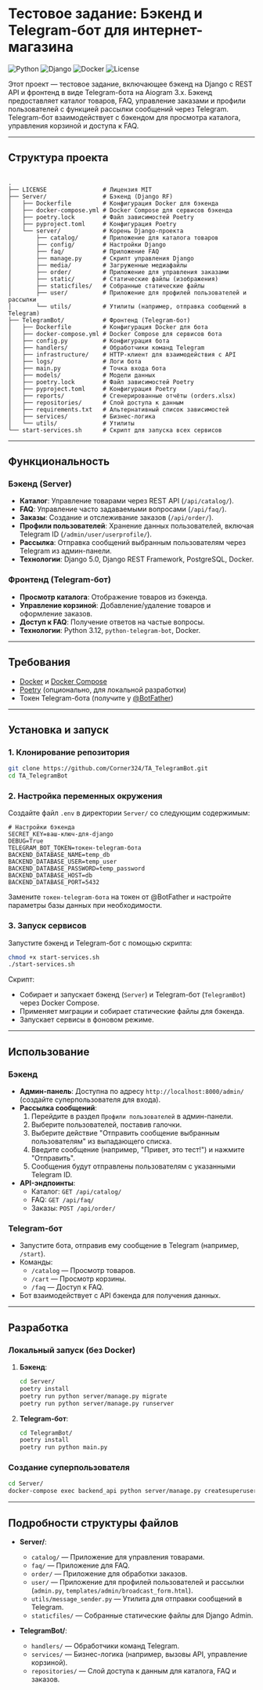 # Тестовое задание: Бэкенд и Telegram-бот для интернет-магазина

![Python](https://img.shields.io/badge/Python-3.12-blue.svg)
![Django](https://img.shields.io/badge/Django-5.0-green.svg)
![Docker](https://img.shields.io/badge/Docker-Compose-blue.svg)
![License](https://img.shields.io/badge/Лицензия-MIT-yellow.svg)

Этот проект — тестовое задание, включающее бэкенд на Django с REST API и фронтенд в виде Telegram-бота на Aiogram 3.x. Бэкенд предоставляет каталог товаров, FAQ, управление заказами и профили пользователей с функцией рассылки сообщений через Telegram. Telegram-бот взаимодействует с бэкендом для просмотра каталога, управления корзиной и доступа к FAQ.

---

## Структура проекта

```

.
├── LICENSE                # Лицензия MIT
├── Server/                # Бэкенд (Django RF)
│   ├── Dockerfile         # Конфигурация Docker для бэкенда
│   ├── docker-compose.yml # Docker Compose для сервисов бэкенда
│   ├── poetry.lock        # Файл зависимостей Poetry
│   ├── pyproject.toml     # Конфигурация Poetry
│   └── server/            # Корень Django-проекта
│       ├── catalog/       # Приложение для каталога товаров
│       ├── config/        # Настройки Django
│       ├── faq/           # Приложение FAQ
│       ├── manage.py      # Скрипт управления Django
│       ├── media/         # Загруженные медиафайлы
│       ├── order/         # Приложение для управления заказами
│       ├── static/        # Статические файлы (изображения)
│       ├── staticfiles/   # Собранные статические файлы
│       ├── user/          # Приложение для профилей пользователей и рассылки
│       └── utils/         # Утилиты (например, отправка сообщений в Telegram)
├── TelegramBot/           # Фронтенд (Telegram-бот)
│   ├── Dockerfile         # Конфигурация Docker для бота
│   ├── docker-compose.yml # Docker Compose для сервисов бота
│   ├── config.py          # Конфигурация бота
│   ├── handlers/          # Обработчики команд Telegram
│   ├── infrastructure/    # HTTP-клиент для взаимодействия с API
│   ├── logs/              # Логи бота
│   ├── main.py            # Точка входа бота
│   ├── models/            # Модели данных
│   ├── poetry.lock        # Файл зависимостей Poetry
│   ├── pyproject.toml     # Конфигурация Poetry
│   ├── reports/           # Сгенерированные отчёты (orders.xlsx)
│   ├── repositories/      # Слой доступа к данным
│   ├── requirements.txt   # Альтернативный список зависимостей
│   ├── services/          # Бизнес-логика
│   └── utils/             # Утилиты
└── start-services.sh      # Скрипт для запуска всех сервисов
```
---

## Функциональность

### Бэкенд (Server)
- **Каталог**: Управление товарами через REST API (`/api/catalog/`).
- **FAQ**: Управление часто задаваемыми вопросами (`/api/faq/`).
- **Заказы**: Создание и отслеживание заказов (`/api/order/`).
- **Профили пользователей**: Хранение данных пользователей, включая Telegram ID (`/admin/user/userprofile/`).
- **Рассылка**: Отправка сообщений выбранным пользователям через Telegram из админ-панели.
- **Технологии**: Django 5.0, Django REST Framework, PostgreSQL, Docker.

### Фронтенд (Telegram-бот)
- **Просмотр каталога**: Отображение товаров из бэкенда.
- **Управление корзиной**: Добавление/удаление товаров и оформление заказов.
- **Доступ к FAQ**: Получение ответов на частые вопросы.
- **Технологии**: Python 3.12, `python-telegram-bot`, Docker.

---

## Требования

- [Docker](https://www.docker.com/get-started) и [Docker Compose](https://docs.docker.com/compose/install/)
- [Poetry](https://python-poetry.org/docs/#installation) (опционально, для локальной разработки)
- Токен Telegram-бота (получите у [@BotFather](https://t.me/BotFather))

---

## Установка и запуск

### 1. Клонирование репозитория
```bash
git clone https://github.com/Corner324/TA_TelegramBot.git
cd TA_TelegramBot
```

### 2. Настройка переменных окружения

Создайте файл `.env` в директории `Server/` со следующим содержимым:

```env
# Настройки бэкенда
SECRET_KEY=ваш-ключ-для-django
DEBUG=True
TELEGRAM_BOT_TOKEN=токен-telegram-бота
BACKEND_DATABASE_NAME=temp_db
BACKEND_DATABASE_USER=temp_user
BACKEND_DATABASE_PASSWORD=temp_password
BACKEND_DATABASE_HOST=db
BACKEND_DATABASE_PORT=5432
```

Замените `токен-telegram-бота` на токен от @BotFather и настройте параметры базы данных при необходимости.

### 3. Запуск сервисов

Запустите бэкенд и Telegram-бот с помощью скрипта:

```bash
chmod +x start-services.sh
./start-services.sh
```

Скрипт:

- Собирает и запускает бэкенд (`Server`) и Telegram-бот (`TelegramBot`) через Docker Compose.
- Применяет миграции и собирает статические файлы для бэкенда.
- Запускает сервисы в фоновом режиме.

---

## Использование

### Бэкенд

- **Админ-панель**: Доступна по адресу `http://localhost:8000/admin/` (создайте суперпользователя для входа).
- **Рассылка сообщений**:
  1. Перейдите в раздел `Профили пользователей` в админ-панели.
  2. Выберите пользователей, поставив галочки.
  3. Выберите действие "Отправить сообщение выбранным пользователям" из выпадающего списка.
  4. Введите сообщение (например, "Привет, это тест!") и нажмите "Отправить".
  5. Сообщения будут отправлены пользователям с указанными Telegram ID.
- **API-эндпоинты**:
  - Каталог: `GET /api/catalog/`
  - FAQ: `GET /api/faq/`
  - Заказы: `POST /api/order/`

### Telegram-бот

- Запустите бота, отправив ему сообщение в Telegram (например, `/start`).
- Команды:
  - `/catalog` — Просмотр товаров.
  - `/cart` — Просмотр корзины.
  - `/faq` — Доступ к FAQ.
- Бот взаимодействует с API бэкенда для получения данных.

---

## Разработка

### Локальный запуск (без Docker)

1. **Бэкенд**:
   ```bash
   cd Server/
   poetry install
   poetry run python server/manage.py migrate
   poetry run python server/manage.py runserver
   ```
2. **Telegram-бот**:
   ```bash
   cd TelegramBot/
   poetry install
   poetry run python main.py
   ```

### Создание суперпользователя

```bash
cd Server/
docker-compose exec backend_api python server/manage.py createsuperuser
```

---

## Подробности структуры файлов

- **Server/**:

  - `catalog/` — Приложение для управления товарами.
  - `faq/` — Приложение для FAQ.
  - `order/` — Приложение для обработки заказов.
  - `user/` — Приложение для профилей пользователей и рассылки (`admin.py`, `templates/admin/broadcast_form.html`).
  - `utils/message_sender.py` — Утилита для отправки сообщений в Telegram.
  - `staticfiles/` — Собранные статические файлы для Django Admin.
- **TelegramBot/**:

  - `handlers/` — Обработчики команд Telegram.
  - `services/` — Бизнес-логика (например, вызовы API, управление корзиной).
  - `repositories/` — Слой доступа к данным для каталога, FAQ и заказов.
